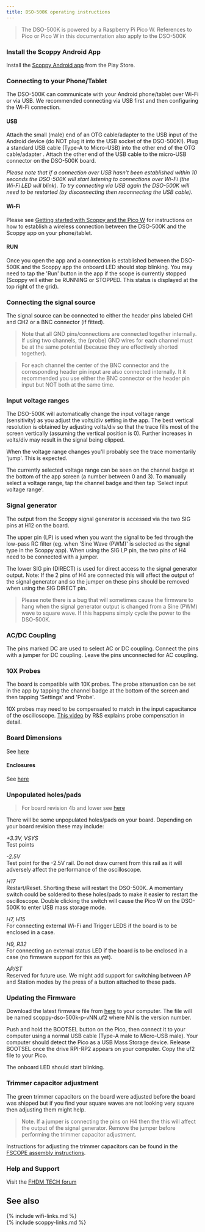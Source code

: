 ```yaml
---
title: DSO-500K operating instructions
---
```


> The DSO-500K is powered by a Raspberry Pi Pico W. References to Pico or Pico W in this documentation also apply to the DSO-500K

### Install the Scoppy Android App
Install the [Scoppy Android app](https://play.google.com/store/apps/details?id=xyz.fhdm.scoppy) from the Play Store.

### Connecting to your Phone/Tablet

The DSO-500K can communicate with your Android phone/tablet over Wi-Fi or via USB. We recommended connecting via USB first and then configuring the Wi-Fi connection.

#### USB
Attach the small (male) end of an OTG cable/adapter to the USB input of the Android device (do NOT plug it into the USB socket of the DSO-500K!). 
Plug a standard USB cable (Type-A to Micro-USB) into the other end of the OTG cable/adapter . Attach the other end of the USB cable to the micro-USB connector on the DSO-500K board.

_Please note that if a connection over USB hasn’t been established within 10 seconds the DSO-500K will start listening to connections over Wi-Fi (the Wi-Fi LED will blink). To try connecting via USB again the DSO-500K will need to be restarted (by disconnecting then reconnecting the USB cable)._

#### Wi-Fi
Please see [Getting started with Scoppy and the Pico W](./wiki/Getting-started-with-the-Pico-W) for instructions on how to establish a wireless connection between the DSO-500K and the Scoppy app on your phone/tablet.

#### RUN

Once you open the app and a connection is established between the DSO-500K and the Scoppy app the onboard LED should stop blinking. You may need to tap the 'Run' button in the app if the scope is currently stopped (Scoppy will either be RUNNING or STOPPED. This status is displayed at the top right of the grid).

### Connecting the signal source

The signal source can be connected to either the header pins labeled CH1 and CH2 or a BNC connector (if fitted).

> Note that all GND pins/connections are connected together internally. If using two channels, the (probe) GND wires for each channel must be at the same potential (because they are effectively shorted together). 

> For each channel the center of the BNC connector and the corresponding header pin input are also connected internally. It it recommended you use either the BNC connector or the header pin input but NOT both at the same time.

### Input voltage ranges

The DSO-500K will automatically change the input voltage range (sensitivity) as you adjust the volts/div setting in the app. The best vertical resolution is
obtained by adjusting volts/div so that the trace fills most of the screen vertically (assuming the vertical position is 0). Further increases in volts/div
may result in the signal being clipped.
    
When the voltage range changes you'll probably see the trace momentarily 'jump'. This is expected.   
   
The currently selected voltage range can be seen on the channel badge at the bottom of the app screen (a number between 0 and 3). To manually select a voltage range, tap the channel badge and then tap 'Select input voltage range'.   
   
### Signal generator

The output from the Scoppy signal generator is accessed via the two SIG pins at H12 on the board.
   
The upper pin (LP) is used when you want the signal to be fed through the low-pass RC filter (eg. when 'Sine Wave (PWM)' is selected as the signal type in the Scoppy app). When using the SIG LP pin, the two pins of H4 need to be connected with a jumper.

The lower SIG pin (DIRECT) is used for direct access to the signal generator output. Note: If the 2 pins of H4 are connected this will affect the output of the signal generator and so the jumper on these pins should be removed when using the SIG DIRECT pin.

> Please note there is a bug that will sometimes cause the firmware to hang when the signal generator output is changed from a Sine (PWM) wave to square wave. If this happens simply cycle the power to the DSO-500K.

### AC/DC Coupling

The pins marked DC are used to select AC or DC coupling. Connect the pins with a jumper for DC coupling. Leave the pins unconnected for AC coupling.

### 10X Probes

The board is compatible with 10X probes. The probe attenuation can be set in the app by tapping the channel badge at the bottom of the screen
and then tapping 'Settings' and 'Probe'.
   
10X probes may need to be compensated to match in the input capacitance of the oscilloscope. [This video](https://www.youtube.com/watch?v=ke7ST2CUxNo) by R&S explains probe compensation in detail.

### Board Dimensions
See [here](/wiki/fscope-dso-500k-dimensions)

#### Enclosures
See [here](/wiki/fscope-dso-500k-enclosures)

### Unpopulated holes/pads

> For board revision 4b and lower see [here](https://oscilloscope.fhdm.xyz/wiki/fscope-dso-500k-v2-usage)

There will be some unpopulated holes/pads on your board. Depending on your board revision these may include:

_+3.3V, VSYS_
<br>
Test points

_-2.5V_
<br>
Test point for the -2.5V rail. Do not draw current from this rail as it will adversely affect the performance
of the oscilloscope.

_H17_
<br>
Restart/Reset. Shorting these will restart the DSO-500K. A momentary switch could be soldered to these holes/pads to make it easier to restart the oscilloscope. Double clicking the switch will cause the Pico W on the DSO-500K to enter USB mass storage mode.

_H7, H15_ 
<br>
For connecting external Wi-Fi and Trigger LEDS if the board is to be enclosed in a case.

_H9, R32_ 
<br>
For connecting an external status LED if the board is to be enclosed in a case (no firmware support for this as yet).

_AP/ST_
<br>
Reserved for future use. We might add support for switching between AP and Station modes by the press of a button attached to these pads.

### Updating the Firmware

Download the latest firmware file from [here](./wiki/firmware-versions) to your computer. The file will be named scoppy-dso-500k-p-vNN.uf2 where NN is the version number.

Push and hold the BOOTSEL button on the Pico, then connect it to your computer using a normal USB cable (Type-A male to Micro-USB male). Your computer should detect the Pico as a USB Mass Storage device. Release BOOTSEL once the drive RPI-RP2 appears on your computer. Copy the uf2 file to your Pico.   

The onboard LED should start blinking.

### Trimmer capacitor adjustment

The green trimmer capacitors on the board were adjusted before the board was shipped but if you find your square waves are not looking very square then adjusting them
might help. 

> Note. If a jumper is connecting the pins on H4 then the this will affect the output of the signal generator. Remove the jumper before performing the trimmer capacitor adjustment.

Instructions for adjusting the trimmer capacitors can be found in the [FSCOPE assembly instructions](wiki/fscope-500k).

### Help and Support
Visit the [FHDM TECH forum](https://fhdm.boards.net/)

## See also
{% include wifi-links.md %}
<br>
{% include scoppy-links.md %}
